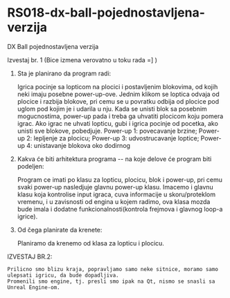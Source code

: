 # RS018-dx-ball-pojednostavljena-verzija
DX Ball pojednostavljena verzija

﻿Izvestaj br. 1 (Bice izmena verovatno u toku rada =] )

1. Sta je planirano da program radi:

	Igrica pocinje sa lopticom na plocici i postavljenim blokovima, od kojih neki imaju posebne power-up-ove. 
Jednim klikom se loptica odvaja od plocice i razbija blokove, pri cemu se u povratku odbija od plocice pod uglom pod kojim je i udarila u nju.
Kada se unisti blok sa posebnim mogucnostima, power-up pada i treba ga uhvatiti plocicom koju pomera igrac. Ako igrac ne uhvati lopticu, gubi
i igrica pocinje od pocetka, ako unisti sve blokove, pobedjuje.
Power-up 1: povecavanje brzine;
Power-up 2: lepljenje za plocicu;
Power-up 3: udvostrucavanje loptice;
Power-up 4: unistavanje blokova oko dodirnog

2. Kakva će biti arhitektura programa -- na koje delove će program biti podeljen:

	Program ce imati po klasu za lopticu, plocicu, blok i power-up, pri cemu svaki power-up nasledjuje glavnu power-up klasu. Imacemo
i glavnu klasu koja kontrolise input igraca, cuva informacije u skoru/proteklom vremenu, i u zavisnosti od engina u kojem radimo,
ova klasa mozda bude imala i dodatne funkcionalnosti(kontrola frejmova i glavnog loop-a igrice).

3. Od čega planirate da krenete:
	
	Planiramo da krenemo od klasa za lopticu i plocicu.


IZVESTAJ BR.2:

	Prilicno smo blizu kraja, popravljamo samo neke sitnice, moramo samo ulepsati igricu, da bude dopadljiva. 
	Promenili smo engine, tj. presli smo ipak na Qt, nismo se snasli sa Unreal Engine-om. 
